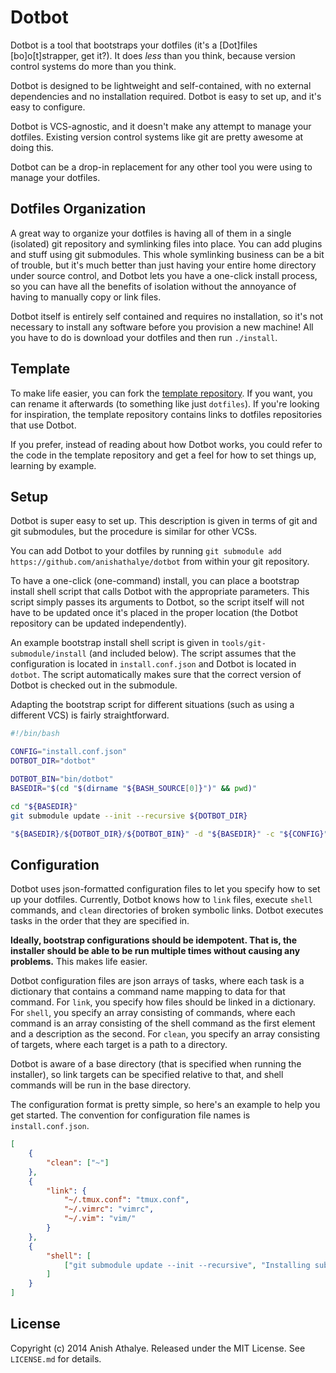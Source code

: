 Dotbot
======

Dotbot is a tool that bootstraps your dotfiles (it's a [Dot]files
[bo]o[t]strapper, get it?). It does *less* than you think, because version
control systems do more than you think.

Dotbot is designed to be lightweight and self-contained, with no external
dependencies and no installation required. Dotbot is easy to set up, and it's
easy to configure.

Dotbot is VCS-agnostic, and it doesn't make any attempt to manage your
dotfiles. Existing version control systems like git are pretty awesome at
doing this.

Dotbot can be a drop-in replacement for any other tool you were using to manage
your dotfiles.

Dotfiles Organization
---------------------

A great way to organize your dotfiles is having all of them in a single
(isolated) git repository and symlinking files into place. You can add plugins
and stuff using git submodules. This whole symlinking business can be a bit of
trouble, but it's much better than just having your entire home directory under
source control, and Dotbot lets you have a one-click install process, so you
can have all the benefits of isolation without the annoyance of having to
manually copy or link files.

Dotbot itself is entirely self contained and requires no installation, so it's
not necessary to install any software before you provision a new machine! All
you have to do is download your dotfiles and then run `./install`.

Template
--------

To make life easier, you can fork the [template repository][template]. If you
want, you can rename it afterwards (to something like just `dotfiles`). If
you're looking for inspiration, the template repository contains links to
dotfiles repositories that use Dotbot.

If you prefer, instead of reading about how Dotbot works, you could refer to
the code in the template repository and get a feel for how to set things up,
learning by example.


Setup
-----

Dotbot is super easy to set up. This description is given in terms of git and
git submodules, but the procedure is similar for other VCSs.

You can add Dotbot to your dotfiles by running
`git submodule add https://github.com/anishathalye/dotbot`
from within your git repository.

To have a one-click (one-command) install, you can place a bootstrap install
shell script that calls Dotbot with the appropriate parameters. This script
simply passes its arguments to Dotbot, so the script itself will not have to be
updated once it's placed in the proper location (the Dotbot repository can be
updated independently).

An example bootstrap install shell script is given in
`tools/git-submodule/install` (and included below). The script assumes that the
configuration is located in `install.conf.json` and Dotbot is located in
`dotbot`. The script automatically makes sure that the correct version of
Dotbot is checked out in the submodule.

Adapting the bootstrap script for different situations (such as using a
different VCS) is fairly straightforward.

```bash
#!/bin/bash

CONFIG="install.conf.json"
DOTBOT_DIR="dotbot"

DOTBOT_BIN="bin/dotbot"
BASEDIR="$(cd "$(dirname "${BASH_SOURCE[0]}")" && pwd)"

cd "${BASEDIR}"
git submodule update --init --recursive ${DOTBOT_DIR}

"${BASEDIR}/${DOTBOT_DIR}/${DOTBOT_BIN}" -d "${BASEDIR}" -c "${CONFIG}" $@
```

Configuration
-------------

Dotbot uses json-formatted configuration files to let you specify how to set up
your dotfiles. Currently, Dotbot knows how to `link` files, execute `shell`
commands, and `clean` directories of broken symbolic links. Dotbot executes
tasks in the order that they are specified in.

**Ideally, bootstrap configurations should be idempotent. That is, the
installer should be able to be run multiple times without causing any
problems.** This makes life easier.

Dotbot configuration files are json arrays of tasks, where each task is a
dictionary that contains a command name mapping to data for that command. For
`link`, you specify how files should be linked in a dictionary. For `shell`,
you specify an array consisting of commands, where each command is an array
consisting of the shell command as the first element and a description as the
second. For `clean`, you specify an array consisting of targets, where each
target is a path to a directory.

Dotbot is aware of a base directory (that is specified when running the
installer), so link targets can be specified relative to that, and shell
commands will be run in the base directory.

The configuration format is pretty simple, so here's an example to help you get
started. The convention for configuration file names is `install.conf.json`.

```json
[
    {
        "clean": ["~"]
    },
    {
        "link": {
            "~/.tmux.conf": "tmux.conf",
            "~/.vimrc": "vimrc",
            "~/.vim": "vim/"
        }
    },
    {
        "shell": [
            ["git submodule update --init --recursive", "Installing submodules"]
        ]
    }
]
```

License
-------

Copyright (c) 2014 Anish Athalye. Released under the MIT License. See
`LICENSE.md` for details.

[template]: https://github.com/anishathalye/dotfiles_template
